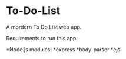 # To-Do-List
A mordern To Do List web app.

Requirements to run this app:

*Node.js
modules:
*express
*body-parser
*ejs
